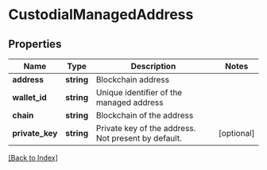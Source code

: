 # CustodialManagedAddress

## Properties

Name | Type | Description | Notes
------------ | ------------- | ------------- | -------------
**address** | **string** | Blockchain address |
**wallet_id** | **string** | Unique identifier of the managed address |
**chain** | **string** | Blockchain of the address |
**private_key** | **string** | Private key of the address. Not present by default. | [optional]

[[Back to Index]](../index.md)
